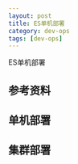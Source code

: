 ```yaml
---
layout: post
title: ES单机部署
category: dev-ops
tags: [dev-ops]
---
```


ES单机部署

## 参考资料

## 单机部署

## 集群部署